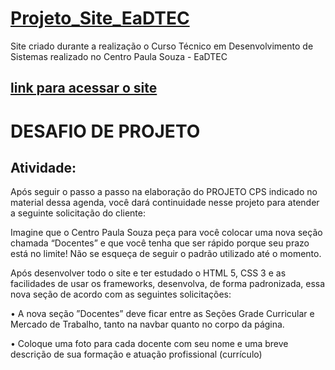 # [Projeto_Site_EaDTEC](https://geovaneramirez.github.io/Projeto_Site_EaDTEC/)
Site criado durante a realização o Curso Técnico em Desenvolvimento de Sistemas realizado no Centro Paula Souza - EaDTEC

## [link para acessar o site](https://geovaneramirez.github.io/Projeto_Site_EaDTEC/)

    

# DESAFIO DE PROJETO

## Atividade:

Após seguir o passo a passo na elaboração do PROJETO CPS indicado no material dessa agenda, você dará continuidade nesse projeto para atender a seguinte solicitação do cliente:

Imagine que o Centro Paula Souza peça para você colocar uma nova seção chamada “Docentes” e que você tenha que ser rápido porque seu prazo está no limite! Não se esqueça de seguir o padrão utilizado até o momento.

Após desenvolver todo o site e ter estudado o HTML 5, CSS 3 e as facilidades de usar os frameworks, desenvolva, de forma padronizada, essa nova seção de acordo com as seguintes solicitações:

• A nova seção ”Docentes” deve ficar entre as Seções Grade Curricular e Mercado de Trabalho, tanto na navbar quanto no corpo da página.

• Coloque uma foto para cada docente com seu nome e uma breve descrição de sua formação e atuação profissional (currículo)
